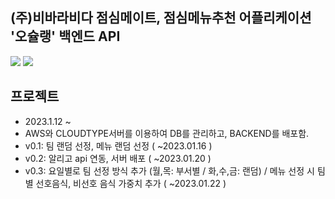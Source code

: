 ## (주)비바라비다 점심메이트, 점심메뉴추천 어플리케이션 '오슐랭' 백엔드 API
<img src="https://img.shields.io/badge/-FF9900?style=for-the-badge&logo=Amazon EC2&logoColor=white"> <img src="https://img.shields.io/badge/-092E20?style=for-the-badge&logo=Django&logoColor=white">
## 프로젝트
- 2023.1.12 ~ 
- AWS와 CLOUDTYPE서버를 이용하여 DB를 관리하고, BACKEND를 배포함.
- v0.1: 팀 랜덤 선정, 메뉴 랜덤 선정 ( ~2023.01.16 )
- v0.2: 알리고 api 연동, 서버 배포 ( ~2023.01.20 )
- v0.3: 요일별로 팀 선정 방식 추가 (월,목: 부서별 / 화,수,금: 랜덤) / 메뉴 선정 시 팀 별 선호음식, 비선호 음식 가중치 추가 ( ~2023.01.22 )

